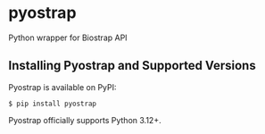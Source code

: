 # pyostrap
Python wrapper for Biostrap API

## Installing Pyostrap and Supported Versions

Pyostrap is available on PyPI:

```console
$ pip install pyostrap
```

Pyostrap officially supports Python 3.12+.